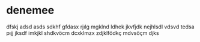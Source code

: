 # denemee
dfskj
adsd
asds
sdkhf
gfdasx
rjılg
mgklnd
ldhek
jkvfjdk
nejhlsdl
vdsvd
tedsa
pıjj
jksdf
imkjkl
shdkvöcm 
dcxklmzx
zdjklfödkç
mdvsöçm
djks

